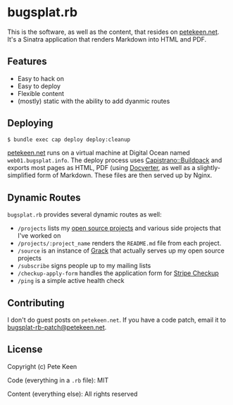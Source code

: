 # bugsplat.rb

This is the software, as well as the content, that resides on [petekeen.net][]. It's a Sinatra application that renders Markdown into HTML and PDF.

## Features

* Easy to hack on
* Easy to deploy
* Flexible content
* (mostly) static with the ability to add dyanmic routes

## Deploying

```bash
$ bundle exec cap deploy deploy:cleanup
```

[petekeen.net][] runs on a virtual machine at Digital Ocean named `web01.bugsplat.info`. The deploy process uses [Capistrano::Buildpack][] and exports most pages as HTML, PDF (using [Docverter][], as well as a slightly-simplified form of Markdown. These files are then served up by Nginx.

## Dynamic Routes

`bugsplat.rb` provides several dynamic routes as well:

* `/projects` lists my [open source projects](https://www.petekeen.net/projects) and various side projects that I've worked on
* `/projects/:project_name` renders the `README.md` file from each project.
* `/source` is an instance of [Grack](https://github.com/schacon/grack) that actually serves up my open source projects
* `/subscribe` signs people up to my mailing lists
* `/checkup-apply-form` handles the application form for [Stripe Checkup](https://www.petekeen.net/checkup)
* `/ping` is a simple active health check

## Contributing

I don't do guest posts on `petekeen.net`. If you have a code patch, email it to [bugsplat-rb-patch@petekeen.net](mailto:bugsplat-rb-patch@petekeen.net).

## License

Copyright (c) Pete Keen

Code (everything in a `.rb` file): MIT

Content (everything else):  All rights reserved

[petekeen.net]: https://www.petekeen.net
[Capistrano::Buildpack]: https://www.petekeen.net/projects/capistrano-buildpack
[Docverter]: http://www.docverter.com

